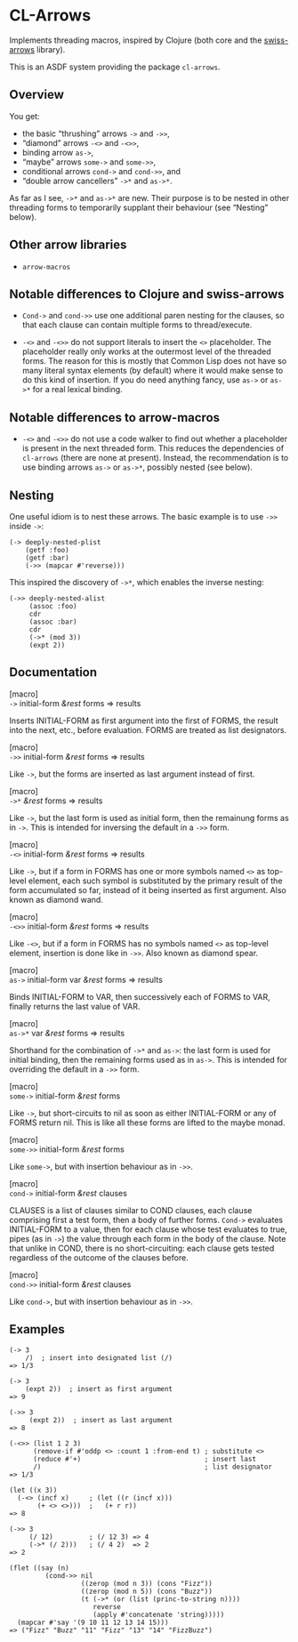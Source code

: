 # CL-Arrows

Implements threading macros, inspired by Clojure (both core and
the [swiss-arrows](https://github.com/rplevy/swiss-arrows) library).

This is an ASDF system providing the package `cl-arrows`.

## Overview

You get:

- the basic “thrushing” arrows `->` and `->>`,
- “diamond” arrows `-<>` and `-<>>`,
- binding arrow `as->`,
- “maybe” arrows `some->` and `some->>`,
- conditional arrows `cond->` and `cond->>`, and
- “double arrow cancellers” `->*` and `as->*`.

As far as I see, `->*` and `as->*` are new.  Their purpose is to be nested in
other threading forms to temporarily supplant their behaviour (see “Nesting”
below).

## Other arrow libraries

- `arrow-macros`

## Notable differences to Clojure and swiss-arrows

- `Cond->` and `cond->>` use one additional paren nesting for the clauses, so
  that each clause can contain multiple forms to thread/execute.

- `-<>` and `-<>>` do not support literals to insert the `<>` placeholder.  The
  placeholder really only works at the outermost level of the threaded forms.
  The reason for this is mostly that Common Lisp does not have so many literal
  syntax elements (by default) where it would make sense to do this kind of
  insertion.  If you do need anything fancy, use `as->` or `as->*` for a real
  lexical binding.

## Notable differences to arrow-macros

- `-<>` and `-<>>` do not use a code walker to find out whether a placeholder is
  present in the next threaded form.  This reduces the dependencies of
  `cl-arrows` (there are none at present).  Instead, the recommendation is to
  use binding arrows `as->` or `as->*`, possibly nested (see below).

## Nesting

One useful idiom is to nest these arrows.  The basic example is to use `->>`
inside `->`:

    (-> deeply-nested-plist
        (getf :foo)
        (getf :bar)
        (->> (mapcar #'reverse)))

This inspired the discovery of `->*`, which enables the inverse nesting:

    (->> deeply-nested-alist
         (assoc :foo)
         cdr
         (assoc :bar)
         cdr
         (->* (mod 3))
         (expt 2))

## Documentation

[macro]  
`->` initial-form _&rest_ forms => results

Inserts INITIAL-FORM as first argument into the first of FORMS, the result into
the next, etc., before evaluation.  FORMS are treated as list designators.


[macro]  
`->>` initial-form _&rest_ forms => results

Like `->`, but the forms are inserted as last argument instead of first.

[macro]  
`->*` _&rest_ forms => results

Like `->`, but the last form is used as initial form, then the remainung forms
as in `->`.  This is intended for inversing the default in a `->>` form.

[macro]  
`-<>` initial-form _&rest_ forms => results

Like `->`, but if a form in FORMS has one or more symbols named `<>` as
top-level element, each such symbol is substituted by the primary result of the
form accumulated so far, instead of it being inserted as first argument.  Also
known as diamond wand.

[macro]  
`-<>>` initial-form _&rest_ forms => results

Like `-<>`, but if a form in FORMS has no symbols named `<>` as top-level element,
insertion is done like in `->>`.  Also known as diamond spear.

[macro]  
`as->` initial-form var _&rest_ forms => results

Binds INITIAL-FORM to VAR, then successively each of FORMS to VAR, finally
returns the last value of VAR.

[macro]  
`as->*` var _&rest_ forms => results

Shorthand for the combination of `->*` and `as->`: the last form is used for
initial binding, then the remaining forms used as in `as->`.  This is intended
for overriding the default in a `->>` form.

[macro]  
`some->` initial-form _&rest_ forms

Like `->`, but short-circuits to nil as soon as either INITIAL-FORM or any of
FORMS return nil.  This is like all these forms are lifted to the maybe monad.

[macro]  
`some->>` initial-form _&rest_ forms

Like `some->`, but with insertion behaviour as in `->>`.

[macro]  
`cond->` initial-form _&rest_ clauses

CLAUSES is a list of clauses similar to COND clauses, each clause comprising
first a test form, then a body of further forms.  `Cond->` evaluates
INITIAL-FORM to a value, then for each clause whose test evaluates to true,
pipes (as in `->`) the value through each form in the body of the clause.  Note
that unlike in COND, there is no short-circuiting: each clause gets tested
regardless of the outcome of the clauses before.

[macro]  
`cond->>` initial-form _&rest_ clauses

Like `cond->`, but with insertion behaviour as in `->>`.

## Examples

    (-> 3
        /)  ; insert into designated list (/)
    => 1/3

    (-> 3
        (expt 2))  ; insert as first argument
    => 9

    (->> 3
         (expt 2))  ; insert as last argument
    => 8

    (-<>> (list 1 2 3)
          (remove-if #'oddp <> :count 1 :from-end t) ; substitute <>
          (reduce #'+)                               ; insert last
          /)                                         ; list designator
    => 1/3

    (let ((x 3))
      (-<> (incf x)     ; (let ((r (incf x)))
           (+ <> <>)))  ;   (+ r r))
    => 8

    (->> 3
         (/ 12)         ; (/ 12 3) => 4
         (->* (/ 2)))   ; (/ 4 2)  => 2
    => 2

    (flet ((say (n)
             (cond->> nil
                      ((zerop (mod n 3)) (cons "Fizz"))
                      ((zerop (mod n 5)) (cons "Buzz"))
                      (t (->* (or (list (princ-to-string n))))
                         reverse
                         (apply #'concatenate 'string)))))
      (mapcar #'say '(9 10 11 12 13 14 15)))
    => ("Fizz" "Buzz" "11" "Fizz" "13" "14" "FizzBuzz")
